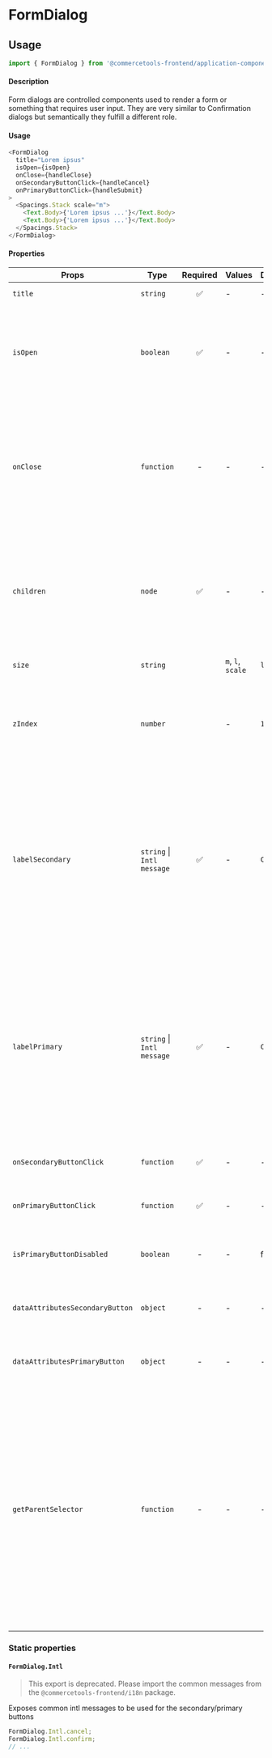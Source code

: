 # FormDialog

## Usage

```js
import { FormDialog } from '@commercetools-frontend/application-components';
```

#### Description

Form dialogs are controlled components used to render a form or something that requires user input. They are very similar to Confirmation dialogs but semantically they fulfill a different role.

#### Usage

```js
<FormDialog
  title="Lorem ipsus"
  isOpen={isOpen}
  onClose={handleClose}
  onSecondaryButtonClick={handleCancel}
  onPrimaryButtonClick={handleSubmit}
>
  <Spacings.Stack scale="m">
    <Text.Body>{'Lorem ipsus ...'}</Text.Body>
    <Text.Body>{'Lorem ipsus ...'}</Text.Body>
  </Spacings.Stack>
</FormDialog>
```

#### Properties

| Props                           | Type                       | Required | Values            | Default   | Description                                                                                                                                                                                                                                                                                                 |
| ------------------------------- | -------------------------- | :------: | ----------------- | --------- | ----------------------------------------------------------------------------------------------------------------------------------------------------------------------------------------------------------------------------------------------------------------------------------------------------------- |
| `title`                         | `string`                   |    ✅    | -                 | -         | The title of the Form Dialog                                                                                                                                                                                                                                                                                |
| `isOpen`                        | `boolean`                  |    ✅    | -                 | -         | Indicates whether the dialog is open or closed. The parent component needs to manage this state                                                                                                                                                                                                             |
| `onClose`                       | `function`                 |    -     | -                 | -         | Called when the dialog closes (click on overlay, click on close button, press ESC). If the function is not provided, the modal cannot be closed by any of the listed options.                                                                                                                               |
| `children`                      | `node`                     |    ✅    | -                 | -         | Content rendered within the dialog. If the content is long in height (depending on the screen size) a scrollbar will appear                                                                                                                                                                                 |
| `size`                          | `string`                   |          | `m`, `l`, `scale` | `l`       | Horizontal width limit of the dialog card                                                                                                                                                                                                                                                                   |
| `zIndex`                        | `number`                   |          | -                 | `1000`    | The `z-index` value to be applied to the overlay container (useful if you have stacking modals)                                                                                                                                                                                                             |
| `labelSecondary`                | `string` \| `Intl message` |    ✅    | -                 | `Cancel`  | The label for the secondary button as a string, or as an intl-like message (`{ id, defaultMessage }`). The `FormDialog` exposes a static object `Intl` containing some common intl messages that are already translated                                                                                     |
| `labelPrimary`                  | `string` \| `Intl message` |    ✅    | -                 | `Confirm` | The label for the primary button as a string, or as an intl-like message (`{ id, defaultMessage }`). The `FormDialog` exposes a static object `Intl` containing some common intl messages that are already translated                                                                                       |
| `onSecondaryButtonClick`        | `function`                 |    ✅    | -                 | -         | Called when the secondary button is clicked                                                                                                                                                                                                                                                                 |
| `onPrimaryButtonClick`          | `function`                 |    ✅    | -                 | -         | Called when the primary button is clicked                                                                                                                                                                                                                                                                   |
| `isPrimaryButtonDisabled`       | `boolean`                  |    -     | -                 | false     | Indicates whether primary button is disabled or not                                                                                                                                                                                                                                                         |
| `dataAttributesSecondaryButton` | `object`                   |    -     | -                 | -         | Use this prop to pass `data-` attributes to the secondary button                                                                                                                                                                                                                                            |
| `dataAttributesPrimaryButton`   | `object`                   |    -     | -                 | -         | Use this prop to pass `data-` attributes to the primary button                                                                                                                                                                                                                                              |
| `getParentSelector`             | `function`                 |    -     | -                 | -         | The function should return an HTML element that will be used as the parent container to hold the modal DOM tree. If no function is provided, it's expected that an HTML element with the `id="parent-container"` is present in the DOM. In `NODE_ENV=test` environment, the default HTML element is `body`. |

### Static properties

#### `FormDialog.Intl`

> This export is deprecated. Please import the common messages from the `@commercetools-frontend/i18n` package.

Exposes common intl messages to be used for the secondary/primary buttons

```js
FormDialog.Intl.cancel;
FormDialog.Intl.confirm;
// ...
```
